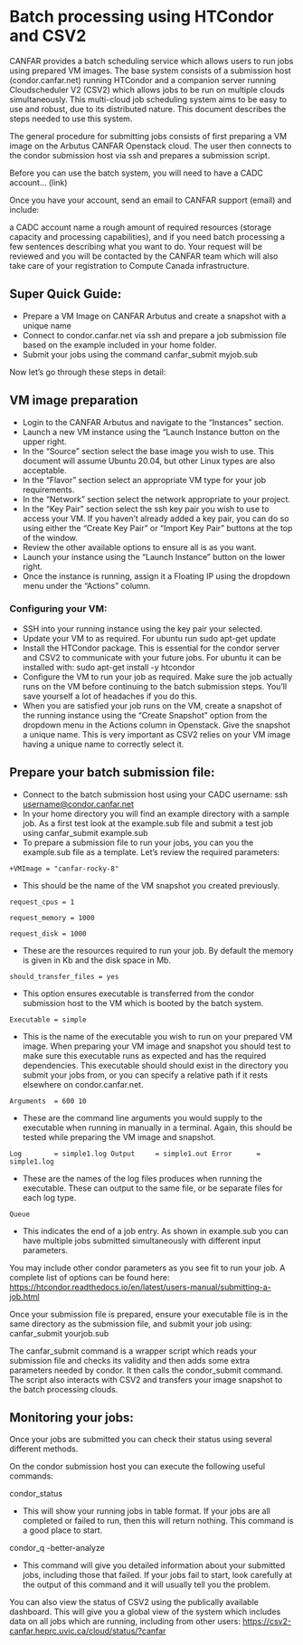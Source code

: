 # Batch processing using HTCondor and CSV2

CANFAR provides a batch scheduling service which allows users to run jobs using prepared VM images. The base system consists of a submission host (condor.canfar.net) running HTCondor and a companion server running Cloudscheduler V2 (CSV2) which allows jobs to be run on multiple clouds simultaneously.  This multi-cloud job scheduling system aims to be easy to use and robust, due to its distributed nature. This document describes the steps needed to use this system.

The general procedure for submitting jobs consists of first preparing a VM image on the Arbutus CANFAR Openstack cloud. The user then connects to the condor submission host via ssh and prepares a submission script.

Before you can use the batch system, you will need to have a CADC account… (link)

Once you have your account, send an email to CANFAR support (email) and include:

a CADC account name
a rough amount of required resources (storage capacity and processing capabilities), and if you need batch processing
a few sentences describing what you want to do.
Your request will be reviewed and you will be contacted by the CANFAR team which will also take care of your registration to Compute Canada infrastructure.

## Super Quick Guide:

- Prepare a VM Image on CANFAR Arbutus and create a snapshot with a unique name
- Connect to condor.canfar.net via ssh and prepare a job submission file based on the example included in your home folder.
- Submit your jobs using the command canfar_submit myjob.sub

Now let’s go through these steps in detail:


## VM image preparation

- Login to the CANFAR Arbutus and navigate to the “Instances” section. 
- Launch a new VM instance using the “Launch Instance button on the upper right. 
- In the “Source” section select the base image you wish to use. This document will assume Ubuntu 20.04, but other Linux types are also acceptable.
- In the “Flavor” section select an appropriate VM type for your job requirements.
- In the “Network” section select the network appropriate to your project.
- In the “Key Pair” section select the ssh key pair you wish to use to access your VM. If you haven’t already added a key pair, you can do so using either the “Create Key Pair” or “Import Key Pair” buttons at the top of the window.
- Review the other available options to ensure all is as you want.
- Launch your instance using the “Launch Instance” button on the lower right.
- Once the instance is running, assign it a Floating IP using the dropdown menu under the “Actions” column.

### Configuring your VM:

- SSH into your running instance using the key pair your selected.
- Update your VM to as required. For ubuntu run sudo apt-get update
- Install the HTCondor package. This is essential for the condor server and CSV2 to communicate with your future jobs. For ubuntu it can be installed with: sudo apt-get install -y htcondor
- Configure the VM to run your job as required. Make sure the job actually runs on the VM before continuing to the batch submission steps. You’ll save yourself a lot of headaches if you do this.
- When you are satisfied your job runs on the VM, create a snapshot of the running instance using the “Create Snapshot” option from the dropdown menu in the Actions column in Openstack. Give the snapshot a unique name. This is very important as CSV2 relies on your VM image having a unique name to correctly select it. 

## Prepare your batch submission file:

- Connect to the batch submission host using your CADC username: ssh username@condor.canfar.net
- In your home directory you will find an example directory with a sample job. As a first test look at the example.sub file and submit a test job using canfar_submit example.sub
- To prepare a submission file to run your jobs, you can you the example.sub file as a template. Let’s review the required parameters:

`+VMImage = "canfar-rocky-8"`
- This should be the name of the VM snapshot you created previously.

`request_cpus = 1`

`request_memory = 1000`

`request_disk = 1000`
- These are the resources required to run your job. By default the memory is given in Kb and the disk space in Mb.

`should_transfer_files = yes`
- This option ensures executable is transferred from the condor submission host to the VM which is booted by the batch system.

`Executable = simple`
- This is the name of the executable you wish to run on your prepared VM image. When preparing your VM image and snapshot you should test to make sure this executable runs as expected and has the required dependencies. This executable should should exist in the directory you submit your jobs from, or you can specify a relative path if it rests elsewhere on condor.canfar.net.

`Arguments  = 600 10`
- These are the command line arguments you would supply to the executable when running in manually in a terminal. Again, this should be tested while preparing the VM image and snapshot.

`Log        = simple1.log
Output     = simple1.out
Error      = simple1.log`
- These are the names of the log files produces when running the executable. These can output to the same file, or be separate files for each log type.

`Queue`
- This indicates the end of a job entry. As shown in example.sub you can have multiple jobs submitted simultaneously with different input parameters.

You may include other condor parameters as you see fit to run your job. A complete list of options can be found here: https://htcondor.readthedocs.io/en/latest/users-manual/submitting-a-job.html

Once your submission file is prepared, ensure your executable file is in the same directory as the submission file, and submit your job using:
  canfar_submit yourjob.sub

The canfar_submit command is a wrapper script which reads your submission file and checks its validity and then adds some extra parameters needed by condor. It then calls the condor_submit command. The script also interacts with CSV2 and transfers your image snapshot to the batch processing clouds. 

## Monitoring your jobs:

Once your jobs are submitted you can check their status using several different methods.

On the condor submission host you can execute the following useful commands:

condor_status
- This will show your running jobs in table format. If your jobs are all completed or failed to run, then this will return nothing. This command is a good place to start.

condor_q -better-analyze
- This command will give you detailed information about your submitted jobs, including those that failed. If your jobs fail to start, look carefully at the output of this command and it will usually tell you the problem.

You can also view the status of CSV2 using the publically available dashboard. This will give you a global view of the system which includes data on all jobs which are running, including from other users: https://csv2-canfar.heprc.uvic.ca/cloud/status/?canfar

